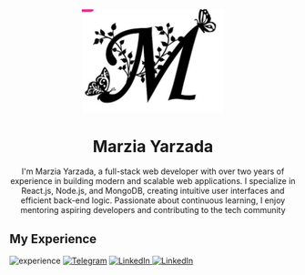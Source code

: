 <div align="center">
  <img src="./logo.jpg" alt="image" width="250px"/>
  <h1>Marzia Yarzada</h1>
  <p>I'm Marzia Yarzada, a full-stack web developer with over two years of experience in building modern and scalable web applications. I specialize in React.js, Node.js, and MongoDB, creating intuitive user interfaces and efficient back-end logic. Passionate about continuous learning, I enjoy mentoring aspiring developers and contributing to the tech community</p>
</div>
<h2>My Experience</h2>
<img src="https://skillicons.dev/icons?i=html,css,bootstrap,tailwind,git,github,postman,js,react,nodejs,express,mongodb,vite&theme=light" alt="experience"/>
<a href="https://t.me/M_Y379" rel="nofollow"><img src="https://camo.githubusercontent.com/8f41682a178e57a174d0c6042e9cdb842c6329b24c34b2bf4206c25e933073a9/68747470733a2f2f696d672e736869656c64732e696f2f62616467652f54656c656772616d2d3243413545303f7374796c653d666f722d7468652d6261646765266c6f676f3d74656c656772616d266c6f676f436f6c6f723d7768697465" alt="Telegram" data-canonical-src="https://img.shields.io/badge/Telegram-2CA5E0?style=for-the-badge&amp;logo=telegram&amp;logoColor=white" style="max-width: 100%;"></a>
<a href="https://www.linkedin.com/in/marzia-yarzadah-6b549833b/" rel="nofollow">
  <img src="https://img.shields.io/badge/LinkedIn-0077B5?style=for-the-badge&logo=linkedin&logoColor=white" alt="LinkedIn" style="max-width: 100%;">
</a>
<a href="https://www.linkedin.com/in/marzia-yarzadah-6b549833b/" rel="nofollow">
  <img src="https://img.shields.io/badge/LinkedIn-0077B5?style=for-the-badge&logo=linkedin&logoColor=white" alt="LinkedIn" style="max-width: 100%;">
</a>
